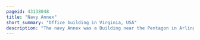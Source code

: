 ```yaml
---
pageid: 43138048
title: "Navy Annex"
short_summary: "Office building in Virginia, USA"
description: "The navy Annex was a Building near the Pentagon in Arlington Virginia primarily used as Offices for the united States Department of the Navy. The Facility was also known as federal Office Building 2. It was demolished in 2013 to make Room for a modern Expansion of arlington national Cemetery and other Uses."
---
```

